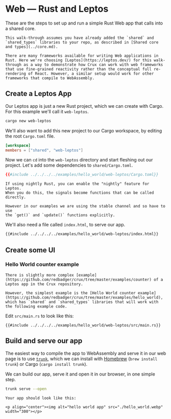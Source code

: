 # Web — Rust and Leptos

These are the steps to set up and run a simple Rust Web app that calls into a
shared core.

```admonish
This walk-through assumes you have already added the `shared` and `shared_types` libraries to your repo, as described in [Shared core and types](../core.md).
```

```admonish info
There are many frameworks available for writing Web applications in Rust. Here we're choosing [Leptos](https://leptos.dev/) for this walk-through as a way to demonstrate how Crux can work with web frameworks that use fine-grained reactivity rather than the conceptual full re-rendering of React. However, a similar setup would work for other frameworks that compile to WebAssembly.
```

## Create a Leptos App

Our Leptos app is just a new Rust project, which we can create with Cargo. For
this example we'll call it `web-leptos`.

```sh
cargo new web-leptos
```

We'll also want to add this new project to our Cargo workspace, by editing the
root `Cargo.toml` file.

```toml
[workspace]
members = ["shared", "web-leptos"]
```

Now we can `cd` into the `web-leptos` directory and start fleshing out our
project. Let's add some dependencies to `shared/Cargo.toml`.

```toml
{{#include ../../../../examples/hello_world/web-leptos/Cargo.toml}}
```

```admonish tip
If using nightly Rust, you can enable the "nightly" feature for Leptos.
When you do this, the signals become functions that can be called directly.

However in our examples we are using the stable channel and so have to use
the `get()` and `update()` functions explicitly.
```

We'll also need a file called `index.html`, to serve our app.

```html
{{#include ../../../../examples/hello_world/web-leptos/index.html}}
```

## Create some UI

### Hello World counter example

```admonish example
There is slightly more complex [example](https://github.com/redbadger/crux/tree/master/examples/counter) of a Leptos app in the Crux repository.

However, the simplest example is the [Hello World counter example](https://github.com/redbadger/crux/tree/master/examples/hello_world), which has `shared` and `shared_types` libraries that will work with the following example code.
```

Edit `src/main.rs` to look like this:

```rust,noplayground
{{#include ../../../../examples/hello_world/web-leptos/src/main.rs}}
```

## Build and serve our app

The easiest way to compile the app to WebAssembly and serve it in our web page
is to use [`trunk`](https://trunkrs.dev/), which we can install with
[Homebrew](https://brew.sh/) (`brew install trunk`) or Cargo
(`cargo install trunk`).

We can build our app, serve it and open it in our browser, in one simple step.

```sh
trunk serve --open
```

```admonish success
Your app should look like this:

<p align="center"><img alt="hello world app" src="./hello_world.webp"  width="300"></p>
```
